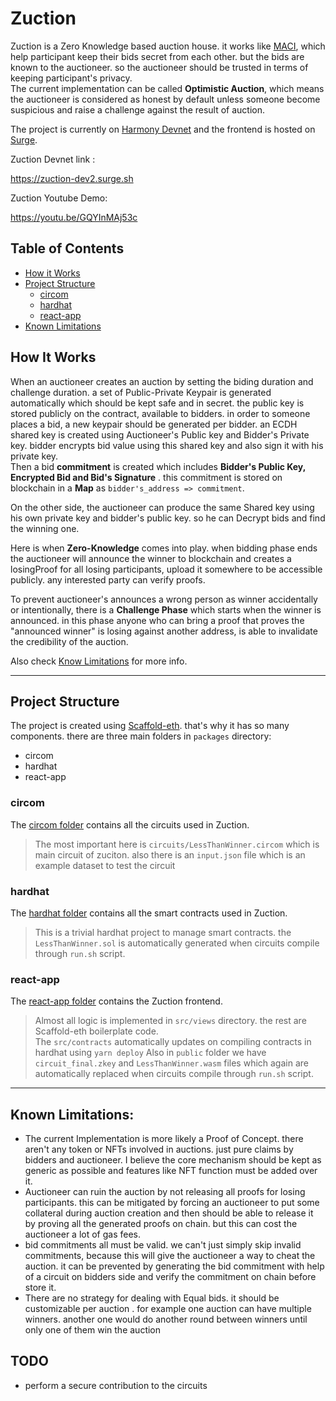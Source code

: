 # Zuction <!-- omit in toc -->

Zuction is a Zero Knowledge based auction house. it works like [MACI](https://github.com/privacy-scaling-explorations/maci), which help participant keep their bids secret from each other. but the bids are known to the auctioneer. so the auctioneer should be trusted in terms of keeping participant's privacy.   
The current implementation can be called **Optimistic Auction**, which means the auctioneer is considered as honest by default unless someone become suspicious and raise a challenge against the result of auction.


The project is currently on [Harmony Devnet](https://explorer.ps.hmny.io) and the frontend is hosted on [Surge](https://zuction-dev2.surge.sh).

Zuction Devnet link :    

https://zuction-dev2.surge.sh

Zuction Youtube Demo:   

https://youtu.be/GQYInMAj53c

## Table of Contents <!-- omit in toc -->

- [How it Works](#how-it-works)
- [Project Structure](#project-structure)
    - [circom](#circom)
    - [hardhat](#hardhat)
    - [react-app](#react-app)
- [Known Limitations](#known-limitations)

## How It Works
When an auctioneer creates an auction by setting the biding duration and challenge duration. a set of Public-Private Keypair is generated automatically which should be kept safe and in secret. the public key is stored publicly on the contract, available to bidders. in order to someone places a bid, a new keypair should be generated per bidder. an ECDH shared key is created using Auctioneer's Public key and Bidder's Private key. bidder encrypts bid value using this shared key and also sign it with his private key.    
Then a bid **commitment** is created which includes **Bidder's Public Key, Encrypted Bid and Bid's Signature** . this commitment is stored on blockchain in a **Map** as `bidder's_address => commitment`.   

On the other side, the auctioneer can produce the same Shared key using his own private key and bidder's public key. so he can Decrypt bids and find the winning one.

Here is when **Zero-Knowledge** comes into play. when bidding phase ends the auctioneer will announce the winner to blockchain and creates a losingProof for all losing participants, upload it somewhere to be accessible publicly. any interested party can verify proofs.

To prevent auctioneer's announces a wrong person as winner accidentally or intentionally, there is a **Challenge Phase** which starts when the winner is announced. in this phase anyone who can bring a proof that proves the "announced winner" is losing against another address, is able to invalidate the credibility of the auction.   

Also check [Know Limitations](#known-limitations) for more info.

---
## Project Structure

The project is created using [Scaffold-eth](https://github.com/scaffold-eth/scaffold-eth). that's why it has so many components. there are three main folders in `packages` directory:

- circom
- hardhat
- react-app

### circom

The [circom folder](packages/circom) contains all the circuits used in Zuction.   
>The most important here is `circuits/LessThanWinner.circom` which is main circuit of zuciton. also there is an `input.json` file which is an example dataset to test the circuit


### hardhat

The [hardhat folder](packages/hardhat) contains all the smart contracts used in Zuction.
> This is a trivial hardhat project to manage smart contracts. the `LessThanWinner.sol` is automatically generated when circuits compile through `run.sh` script.

### react-app

The [react-app folder](packages/react-app) contains the Zuction frontend.
> Almost all logic is implemented in `src/views` directory. the rest are Scaffold-eth boilerplate code.    
> The `src/contracts` automatically updates on compiling contracts in hardhat using `yarn deploy`
> Also in `public` folder we have `circuit_final.zkey` and `LessThanWinner.wasm` files which again are automatically replaced when circuits compile through `run.sh` script.
---
## Known Limitations:
- The current Implementation is more likely a Proof of Concept. there aren't any token or NFTs involved in auctions. just pure claims by bidders and auctioneer. I believe the core mechanism should be kept as generic as possible and features like NFT function must be added over it.
- Auctioneer can ruin the auction by not releasing all proofs for losing participants. this can be mitigated by forcing an auctioneer to put some collateral during auction creation and then should be able to release it by proving all the generated proofs on chain. but this can cost the auctioneer a lot of gas fees.
- bid commitments all must be valid. we can't just simply skip invalid commitments, because this will give the auctioneer a way to cheat the auction. it can be prevented by generating the bid commitment with help of a circuit on bidders side and verify the commitment on chain before store it.
- There are no strategy for dealing with Equal bids. it should be customizable per auction . for example one auction can have multiple winners. another one would do another round between winners until only one of them win the auction

## TODO
- perform a secure contribution to the circuits